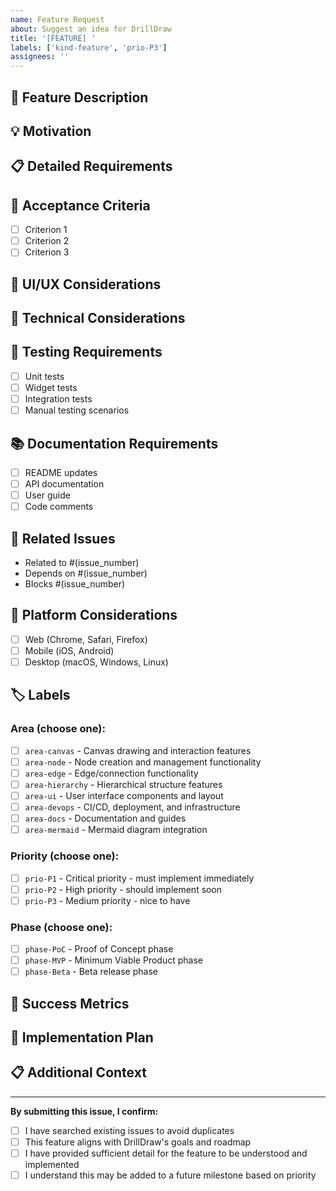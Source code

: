```yaml
---
name: Feature Request
about: Suggest an idea for DrillDraw
title: '[FEATURE] '
labels: ['kind-feature', 'prio-P3']
assignees: ''
---
```


## 🚀 Feature Description
<!-- A clear and concise description of the feature you'd like to see implemented -->

## 💡 Motivation
<!-- Why is this feature needed? What problem does it solve? -->
<!-- Is your feature request related to a problem? Please describe. -->

## 📋 Detailed Requirements
<!-- Describe the solution you'd like -->
<!-- A clear and concise description of what you want to happen -->

## 🎯 Acceptance Criteria
<!-- Define what "done" looks like for this feature -->
- [ ] Criterion 1
- [ ] Criterion 2
- [ ] Criterion 3

## 🎨 UI/UX Considerations
<!-- Describe any UI/UX aspects of this feature -->
<!-- Include mockups, wireframes, or design references if available -->

## 🔧 Technical Considerations
<!-- Any technical implementation notes or constraints -->
<!-- Are there any architectural considerations? -->

## 🧪 Testing Requirements
<!-- How should this feature be tested? -->
- [ ] Unit tests
- [ ] Widget tests
- [ ] Integration tests
- [ ] Manual testing scenarios

## 📚 Documentation Requirements
<!-- What documentation needs to be updated? -->
- [ ] README updates
- [ ] API documentation
- [ ] User guide
- [ ] Code comments

## 🔗 Related Issues
<!-- Link to related issues or pull requests -->
- Related to #(issue_number)
- Depends on #(issue_number)
- Blocks #(issue_number)

## 📱 Platform Considerations
<!-- Which platforms should this feature support? -->
- [ ] Web (Chrome, Safari, Firefox)
- [ ] Mobile (iOS, Android)
- [ ] Desktop (macOS, Windows, Linux)

## 🏷️ Labels
<!-- Apply appropriate labels based on the feature -->

### Area (choose one):
- [ ] `area-canvas` - Canvas drawing and interaction features
- [ ] `area-node` - Node creation and management functionality
- [ ] `area-edge` - Edge/connection functionality
- [ ] `area-hierarchy` - Hierarchical structure features
- [ ] `area-ui` - User interface components and layout
- [ ] `area-devops` - CI/CD, deployment, and infrastructure
- [ ] `area-docs` - Documentation and guides
- [ ] `area-mermaid` - Mermaid diagram integration

### Priority (choose one):
- [ ] `prio-P1` - Critical priority - must implement immediately
- [ ] `prio-P2` - High priority - should implement soon
- [ ] `prio-P3` - Medium priority - nice to have

### Phase (choose one):
- [ ] `phase-PoC` - Proof of Concept phase
- [ ] `phase-MVP` - Minimum Viable Product phase
- [ ] `phase-Beta` - Beta release phase

## 🎯 Success Metrics
<!-- How will we measure the success of this feature? -->
<!-- What KPIs or metrics should we track? -->

## 🚧 Implementation Plan
<!-- Optional: If you have ideas about how this could be implemented -->
<!-- Break down into smaller tasks or milestones -->

## 📋 Additional Context
<!-- Add any other context, mockups, or references about the feature request here -->

---

**By submitting this issue, I confirm:**
- [ ] I have searched existing issues to avoid duplicates
- [ ] This feature aligns with DrillDraw's goals and roadmap
- [ ] I have provided sufficient detail for the feature to be understood and implemented
- [ ] I understand this may be added to a future milestone based on priority
